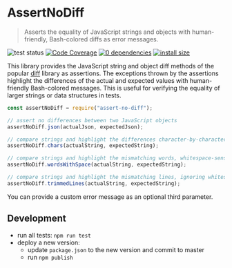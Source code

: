 # AssertNoDiff

> Asserts the equality of JavaScript strings and objects with human-friendly,
> Bash-colored diffs as error messages.

![test status](https://github.com/kevgo/assert-no-diff/actions/workflows/tests.yml/badge.svg)
[![Code Coverage](https://coveralls.io/repos/github/kevgo/assert-no-diff/badge.svg?branch=main)](https://coveralls.io/github/kevgo/assert-no-diff?branch=main)
[![0 dependencies](https://img.shields.io/badge/dependencies-2-brightgreen.svg)](https://github.com/kevgo/assert-no-diff/blob/main/package.json)
[![install size](https://packagephobia.now.sh/badge?p=assert-no-diff)](https://packagephobia.now.sh/result?assert-no-diff)

This library provides the JavaScript string and object diff methods of the
popular [diff](https://github.com/kpdecker/jsdiff) library as assertions. The
exceptions thrown by the assertions highlight the differences of the actual and
expected values with human-friendly Bash-colored messages. This is useful for
verifying the equality of larger strings or data structures in tests.

```javascript
const assertNoDiff = require("assert-no-diff");

// assert no differences between two JavaScript objects
assertNoDiff.json(actualJson, expectedJson);

// compare strings and highlight the differences character-by-character
assertNoDiff.chars(actualString, expectedString);

// compare strings and highlight the mismatching words, whitespace-sensitive
assertNoDiff.wordsWithSpace(actualString, expectedString);

// compare strings and highlight the mismatching lines, ignoring whitespace around them
assertNoDiff.trimmedLines(actualString, expectedString);
```

You can provide a custom error message as an optional third parameter.

## Development

- run all tests: <code type="npm/script-call">npm run test</code>
- deploy a new version:
  - update `package.json` to the new version and commit to master
  - run `npm publish`
